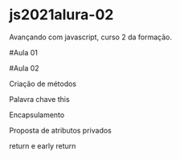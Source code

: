 # js2021alura-02
Avançando com javascript, curso 2 da formação.

#Aula 01

#Aula 02

Criação de métodos

Palavra chave this

Encapsulamento

Proposta de atributos privados

return e early return
